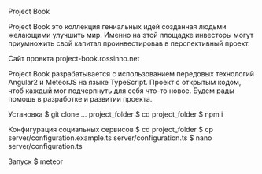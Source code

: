 Project Book

Project Book это коллекция гениальных идей созданная людьми желающими улучшить мир.
Именно на этой площадке инвесторы могут приумножить свой капитал проинвестировав в перспективный проект.

Сайт проекта project-book.rossinno.net

Project Book разрабатывается с использованием передовых технологий Angular2 и MeteorJS на языке TypeScript.
Проект с открытым кодом, чтоб каждый мог подчерпнуть для себя что-то новое.
Будем рады помощь в разработке и развитии проекта.

Установка
$ git clone ... project_folder
$ cd project_folder
$ npm i

Конфигурация социальных сервисов
$ cd project_folder
$ cp server/configuration.example.ts server/configuration.ts
$ nano server/configuration.ts

Запуск
$ meteor